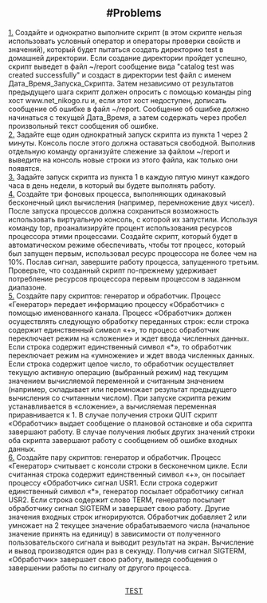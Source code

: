 <h2 align="center"> #Problems</h2>
<div>
  <a href = "https://github.com/fadyat/ITMO-PROBLEMS/blob/master/OS/III%20semester/Solutions/lab3/src1.sh">1.</a>
  Создайте и однократно выполните скрипт (в этом скрипте нельзя использовать условный оператор и операторы проверки свойств и значений), который будет пытаться создать директорию test в домашней директории. Если создание директории пройдет успешно, скрипт выведет в файл ~/report сообщение вида "catalog test was created successfully" и создаст в директории test файл с именем Дата_Время_Запуска_Скрипта. Затем независимо от результатов предыдущего шага скрипт должен опросить с помощью команды ping хост www.net_nikogo.ru и, если этот хост недоступен, дописать сообщение об ошибке в файл ~/report. Сообщение об ошибке должно начинаться с текущей Дата_Время, а затем содержать через пробел произвольный текст сообщения об ошибке.
</div>
<div>
  <a href = "https://github.com/fadyat/ITMO-PROBLEMS/blob/master/OS/III%20semester/Solutions/lab3/src2.sh">2.</a>
  Задайте еще один однократный запуск скрипта из пункта 1 через 2 минуты. Консоль после этого должна оставаться свободной. Выполнив отдельную команду организуйте слежение за файлом ~/report и выведите на консоль новые строки из этого файла, как только они появятся.

</div>
<div>
  <a href = "https://github.com/fadyat/ITMO-PROBLEMS/blob/master/OS/III%20semester/Solutions/lab3/src3.sh">3.</a>
  Задайте запуск скрипта из пункта 1 в каждую пятую минут каждого часа в день недели, в который вы будете выполнять работу.
</div>  
<div>
  <a href = "https://github.com/fadyat/ITMO-PROBLEMS/blob/master/OS/III%20semester/Solutions/lab3/src4.sh">4.</a>
  Создайте три фоновых процесса, выполняющих одинаковый бесконечный цикл вычисления (например, перемножение двух чисел). После запуска процессов должна сохраниться возможность использовать виртуальную консоль, с которой их запустили. Используя команду top, проанализируйте процент использования ресурсов процессора этими процессами. Создайте скрипт, который будет в автоматическом режиме обеспечивать, чтобы тот процесс, который был запущен первым, использовал ресурс процессора не более чем на 10%. Послав сигнал, завершите работу процесса, запущенного третьим. Проверьте, что созданный скрипт по-прежнему удерживает потребление ресурсов процессора первым процессом в заданном диапазоне.
</div>
<div>
  <a href = "https://github.com/fadyat/ITMO-PROBLEMS/blob/master/OS/III%20semester/Solutions/lab3/src5.sh">5.</a>  
 Создайте пару скриптов: генератор и обработчик. Процесс «Генератор» передает информацию процессу «Обработчик» с помощью именованного канала. Процесс «Обработчик» должен осуществлять следующую обработку переданных строк: если строка содержит единственный символ «+», то процесс обработчик переключает режим на «сложение» и ждет ввода численных данных. Если строка содержит единственный символ «*», то обработчик переключает режим на «умножение» и ждет ввода численных данных. Если строка содержит целое число, то обработчик осуществляет текущую активную операцию (выбранный режим) над текущим значением вычисляемой переменной и считанным значением (например, складывает или перемножает результат предыдущего вычисления со считанным числом). При запуске скрипта режим устанавливается в «сложение», а вычисляемая переменная приравнивается к 1. В случае получения строки QUIT скрипт «Обработчик» выдает сообщение о плановой остановке и оба скрипта завершают работу. В случае получения любых других значений строки оба скрипта завершают работу с сообщением об ошибке входных данных.</div>
<div>
  <a href = "https://github.com/fadyat/ITMO-PROBLEMS/blob/master/OS/III%20semester/Solutions/lab3/src6.sh">6.</a>
 Создайте пару скриптов: генератор и обработчик. Процесс «Генератор» считывает с консоли строки в бесконечном цикле. Если считанная строка содержит единственный символ «+», он посылает процессу «Обработчик» сигнал USR1. Если строка содержит единственный символ «*», генератор посылает обработчику сигнал USR2. Если строка содержит слово TERM, генератор посылает обработчику сигнал SIGTERM и завершает свою работу. Другие значения входных строк игнорируются. Обработчик добавляет 2 или умножает на 2 текущее значение обрабатываемого числа (начальное значение принять на единицу) в зависимости от полученного пользовательского сигнала и выводит результат на экран. Вычисление и вывод производятся один раз в секунду. Получив сигнал SIGTERM, «Обработчик» завершает свою работу, выведя сообщения о завершении работы по сигналу от другого процесса.
</div>

<h2></h2>

<div align=middle>
  <a href = "https://github.com/fadyat/ITMO-PROBLEMS/blob/master/OS/III%20semester/Solutions/lab3/test.sh"> TEST</a>
</div>
